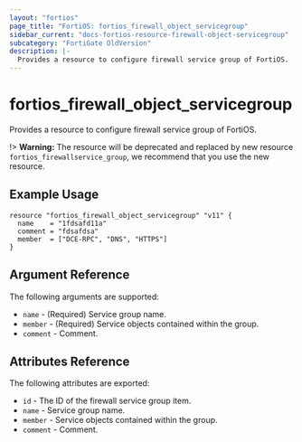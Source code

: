 ```yaml
---
layout: "fortios"
page_title: "FortiOS: fortios_firewall_object_servicegroup"
sidebar_current: "docs-fortios-resource-firewall-object-servicegroup"
subcategory: "FortiGate OldVersion"
description: |-
  Provides a resource to configure firewall service group of FortiOS.
---
```


# fortios_firewall_object_servicegroup
Provides a resource to configure firewall service group of FortiOS.

!> **Warning:** The resource will be deprecated and replaced by new resource `fortios_firewallservice_group`, we recommend that you use the new resource.

## Example Usage
```hcl
resource "fortios_firewall_object_servicegroup" "v11" {
  name    = "1fdsafd11a"
  comment = "fdsafdsa"
  member  = ["DCE-RPC", "DNS", "HTTPS"]
}
```

## Argument Reference
The following arguments are supported:

* `name` - (Required) Service group name.
* `member` - (Required) Service objects contained within the group.
* `comment` - Comment.

## Attributes Reference
The following attributes are exported:

* `id` - The ID of the firewall service group item.
* `name` - Service group name.
* `member` - Service objects contained within the group.
* `comment` - Comment.

